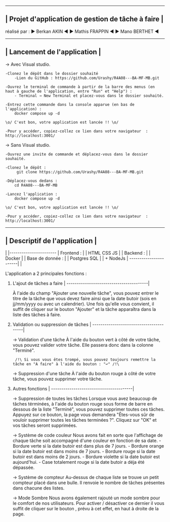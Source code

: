 ------------------------------------------------------
|  Projet d'application de gestion de tâche à faire  |
------------------------------------------------------


réalisé par :
► Berkan AKIN    ◄ 
► Mathis FRAPPIN ◄
► Mano BERTHET   ◄


--------------------------------
|  Lancement de l'application  |
--------------------------------

→ Avec Visual studio.

    -Clonez le dépôt dans le dossier souhaité
        -Lien du GitHub : https://github.com/Urashy/R4A08---BA-MF-MB.git

    -Ouvrez le terminal de commande à partir de la barre des menus (en haut à gauche de l'application, entre "Run" et "Help") :
        - Terminal → New Terminal et placez-vous dans le dossier souhaité.

    -Entrez cette commande dans la console apparue (en bas de l'application) :
        docker compose up -d

    \o/ C'est bon, votre application est lancée !! \o/

    -Pour y accéder, copiez-collez ce lien dans votre navigateur  : http://localhost:3001/



→ Sans Visual studio.


    -Ouvrez une invite de commande et déplacez-vous dans le dossier souhaité.

    -Clonez le dépôt :
         git clone https://github.com/Urashy/R4A08---BA-MF-MB.git

    -Déplacez-vous dedans :
        cd R4A08---BA-MF-MB

    -Lancez l'application :
        docker compose up -d

    \o/ C'est bon, votre application est lancée !! \o/

    -Pour y accéder, copiez-collez ce lien dans votre navigateur  : http://localhost:3001/


---------------------------------
|  Descriptif de l'application  |
---------------------------------

  |
  |-----------------------
  |  Frontend :        |
  |      HTML CSS JS   |
  |  Backend :         |
  |      Docker        |
  |  Base de donnée :  |
  |      Postgres SQL  |
  |  + NodeJs          |
-----------------------|
                       |

L'application a 2 principales fonctions :


1. L'ajout de tâches a faire            |
----------------------------------------|

    À l'aide du champ "Ajouter une nouvelle tâche", vous pouvez entrer le titre de la tâche que vous devez faire ainsi que la date butoir (sois en jj/mm/yyyy ou avec un calendrier).
    Une fois qu'elle vous convient, il suffit de cliquer sur le bouton "Ajouter" et la tâche apparaîtra dans la liste des tâches à faire.



2. Validation ou suppression de tâches  |
----------------------------------------|

   → Validation d'une tâche
        À l'aide du bouton vert à côté de votre tâche, vous pouvez valider votre tâche.
        Elle passera donc dans la colonne "Terminé".

        /!\ Si vous vous êtes trompé, vous pouvez toujours remettre la tâche en "A faire" à l'aide du bouton : "↩" /!\

    → Suppression d'une tâche
        À l'aide du bouton rouge à côté de votre tâche, vous pouvez supprimer votre tâche.

    
3. Autres fonctions                     |
----------------------------------------|

    → Suppression de toutes les tâches
        Lorsque vous avez beaucoup de tâches términées, à l'aide du bouton rouge sous forme de barre en dessous de la liste "Terminé", vous pouvez supprimer toutes ces tâches.
        Appuyez sur ce bouton, la page vous demandera "Êtes-vous sûr de vouloir supprimer toutes les tâches terminées ?".
        Cliquez sur "OK" et vos tâches seront supprimées.

    → Système de code couleur
        Nous avons fait en sorte que l'affichage de chaque tâche soit accompagné d'une couleur en fonction de sa date.
            - Bordure verte si la date butoir est dans plus de 7 jours.
            - Bordure orange si la date butoir est dans moins de 7 jours.
            - Bordure rouge si la date butoir est dans moins de 2 jours.
            - Bordure violette si la date butoir est aujourd'hui.
            - Case totalement rouge si la date butoir a déja été dépassée.

    → Système de compteur
        Au-dessus de chaque liste se trouve un petit compteur placé dans une bulle. 
        Il renvoie le nombre de tâches présentes dans chacune des listes.

    → Mode Sombre
        Nous avons également rajouté un mode sombre pour le comfort de nos utilisateurs.
        Pour activer / désactiver ce dernier il vous suffit de cliquer sur le bouton , prévu à cet effet, en haut à droite de la page.

    

